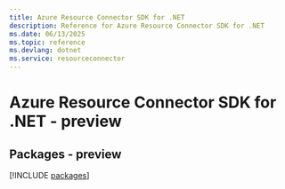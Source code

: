 ```yaml
---
title: Azure Resource Connector SDK for .NET
description: Reference for Azure Resource Connector SDK for .NET
ms.date: 06/13/2025
ms.topic: reference
ms.devlang: dotnet
ms.service: resourceconnector
---
```

# Azure Resource Connector SDK for .NET - preview
## Packages - preview
[!INCLUDE [packages](resource-connector-index.md)]
